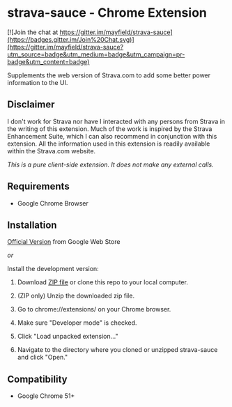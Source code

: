 strava-sauce - Chrome Extension
===========

[![Join the chat at https://gitter.im/mayfield/strava-sauce](https://badges.gitter.im/Join%20Chat.svg)](https://gitter.im/mayfield/strava-sauce?utm_source=badge&utm_medium=badge&utm_campaign=pr-badge&utm_content=badge)

Supplements the web version of Strava.com to add some better power
information to the UI.

Disclaimer
--------

I don't work for Strava nor have I interacted with any persons from
Strava in the writing of this extension.  Much of the work is
inspired by the Strava Enhancement Suite, which I can also recommend
in conjunction with this extension.  All the information used in this
extension is readily available within the Strava.com website. 

*This is a pure client-side extension. It does not make any external calls.*


Requirements
--------

* Google Chrome Browser


Installation
--------

[Official Version](https://chrome.google.com/webstore/detail/strava-sauce/eigiefcapdcdmncdghkeahgfmnobigha)
from Google Web Store

*or*

Install the development version:
    
1. Download [ZIP file](https://github.com/mayfield/strava-sauce/archive/master.zip)
   or clone this repo to your local computer.

2. (ZIP only) Unzip the downloaded zip file.

3. Go to chrome://extensions/ on your Chrome browser.

4. Make sure "Developer mode" is checked.

5. Click "Load unpacked extension..."

6. Navigate to the directory  where you cloned or unzipped strava-sauce and click "Open."
    

Compatibility
--------

* Google Chrome 51+
